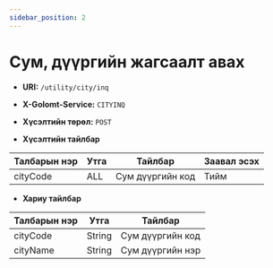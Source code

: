 ```yaml
---
sidebar_position: 2
---
```


# Сум, дүүргийн жагсаалт авах

- **URI:** `/utility/city/inq`

- **X-Golomt-Service:** `CITYINQ`

- **Хүсэлтийн төрөл:** `POST`

- **Хүсэлтийн тайлбар**

| Талбарын нэр                                 | Утга   |  Тайлбар | Заавал эсэх |
|------------------------------------------|-----------|--------------|-----------|
|cityCode	|ALL	|Сум дүүргийн код	|Тийм|



- **Хариу тайлбар**

| Талбарын нэр                                 | Утга   |  Тайлбар | 
|------------------------------------------|-----------|--------------|
|cityCode|	String|	Сум дүүргийн код|
|cityName|	String|	Сум дүүргийн нэр|